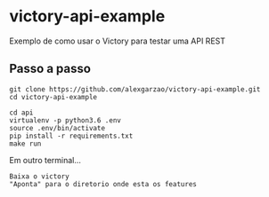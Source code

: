 # victory-api-example
Exemplo de como usar o Victory para testar uma API REST

## Passo a passo
    git clone https://github.com/alexgarzao/victory-api-example.git
    cd victory-api-example

    cd api
    virtualenv -p python3.6 .env
    source .env/bin/activate
    pip install -r requirements.txt
    make run

Em outro terminal...

    Baixa o victory
    "Aponta" para o diretorio onde esta os features
